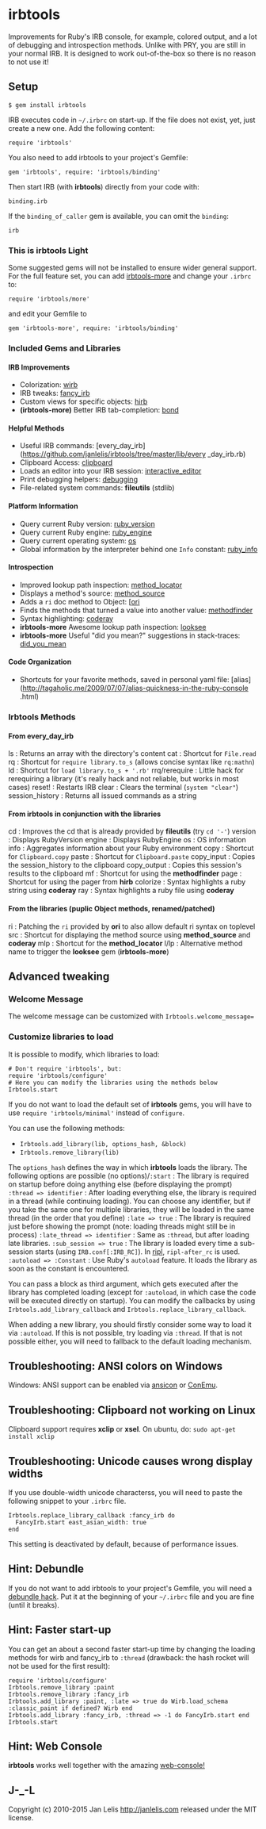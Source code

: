 # irbtools

Improvements for Ruby's IRB console, for example, colored output, and a lot of
debugging and introspection methods. Unlike with PRY, you are still in your
normal IRB. It is designed to work out-of-the-box so there is no reason to not
use it!

## Setup

    $ gem install irbtools

IRB executes code in `~/.irbrc` on start-up. If the file does not exist, yet,
just create a new one. Add the following content:

    require 'irbtools'

You also need to add irbtools to your project's Gemfile:

    gem 'irbtools', require: 'irbtools/binding'

Then start IRB (with **irbtools**) directly from your code with:

    binding.irb

If the `binding_of_caller` gem is available, you can omit the `binding`:

    irb

### This is irbtools Light

Some suggested gems will not be installed to ensure wider general support. For
the full feature set, you can add
[irbtools-more](https://github.com/janlelis/irbtools-more) and change your
`.irbrc` to:

    require 'irbtools/more'

and edit your Gemfile to

    gem 'irbtools-more', require: 'irbtools/binding'

### Included Gems and Libraries
#### IRB Improvements

*   Colorization: [wirb](https://github.com/janlelis/wirb/)
*   IRB tweaks: [fancy_irb](https://github.com/janlelis/fancy_irb)
*   Custom views for specific objects:
    [hirb](http://tagaholic.me/2009/03/13/hirb-irb-on-the-good-stuff.html)
*   **(irbtools-more)** Better IRB tab-completion:
    [bond](http://tagaholic.me/bond/)


#### Helpful Methods

*   Useful IRB commands:
    [every_day_irb](https://github.com/janlelis/irbtools/tree/master/lib/every
    _day_irb.rb)
*   Clipboard Access: [clipboard](http://github.com/janlelis/clipboard)
*   Loads an editor into your IRB session:
    [interactive_editor](https://github.com/jberkel/interactive_editor)
*   Print debugging helpers: [debugging](https:/github.com/janlelis/debugging)
*   File-related system commands: **fileutils** (stdlib)


#### Platform Information

*   Query current Ruby version:
    [ruby_version](https://github.com/janlelis/ruby_version)
*   Query current Ruby engine:
    [ruby_engine](https://github.com/janlelis/ruby_engine)
*   Query current operating system: [os](https://github.com/rdp/os)
*   Global information by the interpreter behind one `Info` constant:
    [ruby_info](https://github.com/janlelis/ruby_info)


#### Introspection

*   Improved lookup path inspection:
    [method_locator](https://github.com/ryanlecompte/method_locator)
*   Displays a method's source:
    [method_source](https://github.com/banister/method_source)
*   Adds a `ri` doc method to Object: [[ori](https://github.com/dadooda/ori)
*   Finds the methods that turned a value into another value:
    [methodfinder](https://github.com/citizen428/methodfinder)
*   Syntax highlighting: [coderay](https://github.com/rubychan/coderay)
*   **irbtools-more** Awesome lookup path inspection:
    [looksee](https://github.com/oggy/looksee)
*   **irbtools-more** Useful "did you mean?" suggestions in stack-traces:
    [did_you_mean](https://github.com/yuki42/did_you_mean)


#### Code Organization

*   Shortcuts for your favorite methods, saved in personal yaml file:
    [alias](http://tagaholic.me/2009/07/07/alias-quickness-in-the-ruby-console
    .html)


### Irbtools Methods
#### From every_day_irb

ls
:   Returns an array with the directory's content
cat
:   Shortcut for `File.read`
rq
:   Shortcut for `require library.to_s` (allows concise syntax like
    `rq:mathn`)
ld
:   Shortcut for `load library.to_s + '.rb'`
rrq/rerequire
:   Little hack for rerequiring a library (it's really hack and not reliable,
    but works in most cases)
reset!
:   Restarts IRB
clear
:   Clears the terminal (`system "clear"`)
session_history
:   Returns all issued commands as a string


#### From irbtools in conjunction with the libraries

cd
:   Improves the cd that is already provided by **fileutils** (try `cd '-'`)
version
:   Displays RubyVersion
engine
:   Displays RubyEngine
os
:   OS information
info
:   Aggregates information about your Ruby environment
copy
:   Shortcut for `Clipboard.copy`
paste
:   Shortcut for `Clipboard.paste`
copy_input
:   Copies the session_history to the clipboard
copy_output
:   Copies this session's results to the clipboard
mf
:   Shortcut for using the **methodfinder**
page
:   Shortcut for using the pager from **hirb**
colorize
:   Syntax highlights a ruby string using **coderay**
ray
:   Syntax highlights a ruby file using **coderay**


#### From the libraries (puplic Object methods, renamed/patched)

ri
:   Patching the `ri` provided by **ori** to also allow default ri syntax on
    toplevel
src
:   Shortcut for displaying the method source using **method_source** and
    **coderay**
mlp
:   Shortcut for the **method_locator**
l/lp
:   Alternative method name to trigger the **looksee** gem (**irbtools-more**)


## Advanced tweaking
### Welcome Message

The welcome message can be customized with `Irbtools.welcome_message=`

### Customize libraries to load

It is possible to modify, which libraries to load:

    # Don't require 'irbtools', but:
    require 'irbtools/configure'
    # Here you can modify the libraries using the methods below
    Irbtools.start

If you do not want to load the default set of **irbtools** gems, you will have
to use `require 'irbtools/minimal'` instead of `configure`.

You can use the following methods:

*   `Irbtools.add_library(lib, options_hash, &block)`
*   `Irbtools.remove_library(lib)`


The `options_hash` defines the way in which **irbtools** loads the library.
The following options are possible
(no options)/`:start`
:   The library is required on startup before doing anything else (before
    displaying the prompt)
`:thread => identifier`
:   After loading everything else, the library is required in a thread (while
    continuing loading). You can choose any identifier, but if you take the
    same one for multiple libraries, they will be loaded in the same thread
    (in the order that you define)
`:late => true`
:   The library is required just before showing the prompt (note: loading
    threads might still be in process)
`:late_thread => identifier`
:   Same as `:thread`, but after loading late libraries.
`:sub_session => true`
:   The library is loaded every time a sub-session starts (using
    `IRB.conf[:IRB_RC]`). In [ripl](https://github.com/cldwalker/ripl),
    `ripl-after_rc` is used.
`:autoload => :Constant`
:   Use Ruby's `autoload` feature. It loads the library as soon as the
    constant is encountered.


You can pass a block as third argument, which gets executed after the library
has completed loading (except for `:autoload`, in which case the code will be
executed directly on startup). You can modify the callbacks by using
`Irbtools.add_library_callback` and `Irbtools.replace_library_callback`.

When adding a new library, you should firstly consider some way to load it via
`:autoload`. If this is not possible, try loading via `:thread`. If that is
not possible either, you will need to fallback to the default loading
mechanism.

## Troubleshooting: ANSI colors on Windows

Windows: ANSI support can be enabled via
[ansicon](https://github.com/adoxa/ansicon) or
[ConEmu](http://code.google.com/p/conemu-maximus5/).

## Troubleshooting: Clipboard not working on Linux

Clipboard support requires **xclip** or **xsel**. On ubuntu, do: `sudo apt-get
install xclip`

## Troubleshooting: Unicode causes wrong display widths

If you use double-width unicode characterss, you will need to paste the
following snippet to your `.irbrc` file.

    Irbtools.replace_library_callback :fancy_irb do
      FancyIrb.start east_asian_width: true
    end

This setting is deactivated by default, because of performance issues.

## Hint: Debundle

If you do not want to add irbtools to your project's Gemfile, you will need a
[debundle hack](https://github.com/janlelis/debundle.rb). Put it at the
beginning of your `~/.irbrc` file and you are fine (until it breaks).

## Hint: Faster start-up

You can get an about a second faster start-up time by changing the loading
methods for wirb and fancy_irb to `:thread` (drawback: the hash rocket will
not be used for the first result):

    require 'irbtools/configure'
    Irbtools.remove_library :paint
    Irbtools.remove_library :fancy_irb
    Irbtools.add_library :paint, :late => true do Wirb.load_schema :classic_paint if defined? Wirb end
    Irbtools.add_library :fancy_irb, :thread => -1 do FancyIrb.start end
    Irbtools.start

## Hint: Web Console

**irbtools** works well together with the amazing
[web-console!](https://github.com/rails/web-console)

## J-_-L

Copyright (c) 2010-2015 Jan Lelis <http://janlelis.com> released under the MIT
license.
